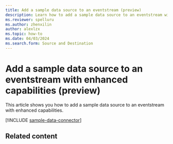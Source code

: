 ```yaml
---
title: Add a sample data source to an eventstream (preview)
description: Learn how to add a sample data source to an eventstream with enhanced capabilities. 
ms.reviewer: spelluru
ms.author: zhenxilin
author: alexlzx
ms.topic: how-to
ms.date: 04/03/2024
ms.search.form: Source and Destination
---
```


# Add a sample data source to an eventstream with enhanced capabilities (preview)
This article shows you how to add a sample data source to an eventstream with enhanced capabilities. 

[!INCLUDE [sample-data-connector](./includes/sample-data-connector.md)]

## Related content
